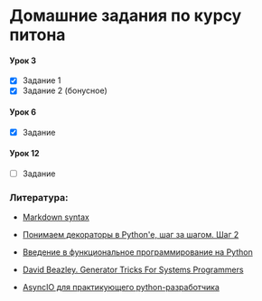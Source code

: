 # Домашние задания по курсу питона

#### Урок 3
- [x] Задание 1
- [x] Задание 2 (бонусное)

#### Урок 6
- [x] Задание

#### Урок 12
- [ ] Задание

### Литература:
* [Markdown syntax](https://guides.github.com/pdfs/markdown-cheatsheet-online.pdf)
* [Понимаем декораторы в Python'e, шаг за шагом. Шаг 2](https://habr.com/ru/post/141501/)
* [Введение в функциональное программирование на Python](https://habr.com/ru/post/257903/)

* [David Beazley. Generator Tricks For Systems Programmers](http://dabeaz.com/generators/Generators.pdf)
* [AsyncIO для практикующего python-разработчика](https://habr.com/ru/post/337420/)